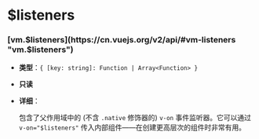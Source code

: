 # $listeners

### [vm.$listeners](https://cn.vuejs.org/v2/api/#vm-listeners "vm.$listeners")

-   **类型**：`{ [key: string]: Function | Array<Function> }`
    
-   **只读**
    
-   **详细**：
    
    包含了父作用域中的 (不含 `.native` 修饰器的) `v-on` 事件监听器。它可以通过 `v-on="$listeners"` 传入内部组件——在创建更高层次的组件时非常有用。